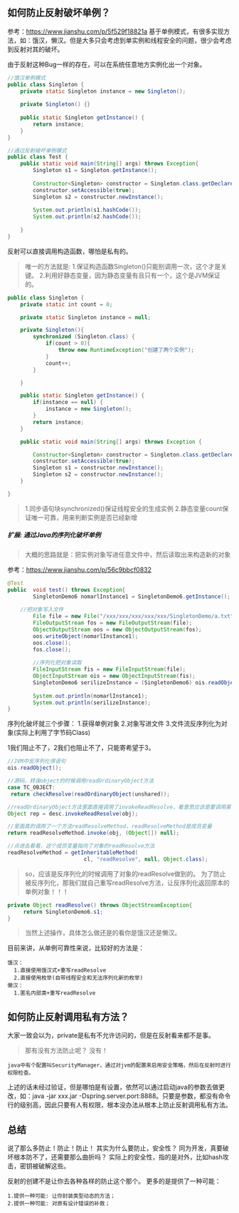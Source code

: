 ## 如何防止反射破坏单例？
参考：https://www.jianshu.com/p/5f529f18821a
基于单例模式，有很多实现方法，如：饿汉，懒汉。但是大多只会考虑到单实例和线程安全的问题，很少会考虑到反射对其的破坏。

由于反射这种Bug一样的存在，可以在系统任意地方实例化出一个对象。
```java
//饿汉单例模式
public class Singleton {
    private static Singleton instance = new Singleton();  
 
    private Singleton() {}
 
    public static Singleton getInstance() {
        return instance;
    }
}

//通过反射破坏单例模式
public class Test {
    public static void main(String[] args) throws Exception{
        Singleton s1 = Singleton.getInstance();
 
        Constructor<Singleton> constructor = Singleton.class.getDeclaredConstructor();
        constructor.setAccessible(true);
        Singleton s2 = constructor.newInstance();
 
        System.out.println(s1.hashCode());
        System.out.println(s2.hashCode());
 
    }
}
```
反射可以直接调用构造函数，哪怕是私有的。
> 唯一的方法就是:
1.保证构造函数Singleton()只能别调用一次，这个才是关键。
2.利用好静态变量，因为静态变量有且只有一个，这个是JVM保证的。

```java
public class Singleton {
    private static int count = 0;

    private static Singleton instance = null; 

    private Singleton(){
        synchronized (Singleton.class) {
            if(count > 0){
                throw new RuntimeException("创建了两个实例");
            }
            count++;
        }

    }

    public static Singleton getInstance() {
        if(instance == null) {
            instance = new Singleton();
        }
        return instance;
    }

    public static void main(String[] args) throws Exception {

        Constructor<Singleton> constructor = Singleton.class.getDeclaredConstructor();
        constructor.setAccessible(true);
        Singleton s1 = constructor.newInstance();
        Singleton s2 = constructor.newInstance();
    }

}
```
> 1.同步语句块synchronized()保证线程安全的生成实例
> 2.静态变量count保证唯一可靠，用来判断实例是否已经新增

##### 扩展: 通过Java的序列化破坏单例

> 大概的思路就是：把实例对象写进任意文件中，然后读取出来构造新的对象

参考：https://www.jianshu.com/p/56c9bbcf0832

```java
@Test
public  void test() throws Exception{
        SingletonDemo6 nomarlInstance1 = SingletonDemo6.getInstance();
        
    //把对象写入文件
        File file = new File("/xxx/xxx/xxx/xxx/xxx/SingletonDemo/a.txt");
        FileOutputStream fos = new FileOutputStream(file);
        ObjectOutputStream oos = new ObjectOutputStream(fos);
        oos.writeObject(nomarlInstance1);
        oos.close();
        fos.close();
        
        //序列化把对象读取
        FileInputStream fis = new FileInputStream(file);
        ObjectInputStream ois = new ObjectInputStream(fis);
        SingletonDemo6 serilizeInstance = (SingletonDemo6) ois.readObject();
        
        System.out.println(nomarlInstance1);
        System.out.println(serilizeInstance);
}
```

序列化破坏就三个步骤：
1.获得单例对象
2.对象写进文件
3.文件流反序列化为对象(实际上利用了字节码Class)

1我们阻止不了，2我们也阻止不了，只能寄希望于3。

```java
//JVM中反序列化得语句
ois.readObject();

//源码，转诶object的时候调用readOrdinaryObject方法
case TC_OBJECT:
 return checkResolve(readOrdinaryObject(unshared));

//readOrdinaryObject方法里面直接调用了invokeReadResolve，看意思应该是要调用某个方法
Object rep = desc.invokeReadResolve(obj);

//里面真的调用了一个方法readResolveMethod，readResolveMethod是成员变量
return readResolveMethod.invoke(obj, (Object[]) null);

//点进去看看，这个成员变量指向了对象的readResolve方法
readResolveMethod = getInheritableMethod(
                        cl, "readResolve", null, Object.class);

```

> so，应该是反序列化的时候调用了对象的readResolve做到的。
> 为了防止被反序列化，那我们就自己重写readResolve方法，让反序列化返回原本的单例对象！！！

```java
private Object readResolve() throws ObjectStreamException{
     return SingletonDemo6.s1;
}
```

> 当然上述操作，具体怎么做还是的看你是饿汉还是懒汉。

目前来讲，从单例可靠性来说，比较好的方法是：
```
饿汉：
  1.直接使用饿汉式+重写readResolve
  2.直接使用枚举(自带线程安全和无法序列化新的枚举)
懒汉：
  1.匿名内部类+重写readResolve
```

## 如何防止反射调用私有方法？

大家一致会以为，private是私有不允许访问的，但是在反射看来都不是事。
> 那有没有方法防止呢？
> 没有！

```
java中有个配置叫SecurityManager，通过对jvm的配置来启用安全策略，然后在反射时进行权限检查。
```
上述的话未经过验证，但是哪怕是有设置，依然可以通过启动java的参数去做更改，如：java -jar  xxx.jar -Dspring.server.port:8888。只要是参数，都没有命令行的级别高，因此只要有人有权限，根本没办法从根本上防止反射调用私有方法。

## 总结

说了那么多防止！防止！防止！
其实为什么要防止，安全性？
同为开发，真要破坏根本防不了，还需要那么曲折吗？
实际上的安全性，指的是对外，比如hash攻击，密钥被破解这些。

反射的创建不是让你去各种各样的防止这个那个。
更多的是提供了一种可能：
```
1.提供一种可能: 让你封装类型动态的方法；
2.提供一种可能: 对原有设计错误的补救；
```
